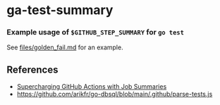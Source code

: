 # ga-test-summary

### Example usage of `$GITHUB_STEP_SUMMARY` for `go test`

See [files/golden_fail.md](https://github.com/Jimeux/ga-test-summary/tree/main/files/golden_fail.md) for an example.

## References

- [Supercharging GitHub Actions with Job Summaries](https://github.blog/2022-05-09-supercharging-github-actions-with-job-summaries/)
- https://github.com/arikfr/go-dbsql/blob/main/.github/parse-tests.js

